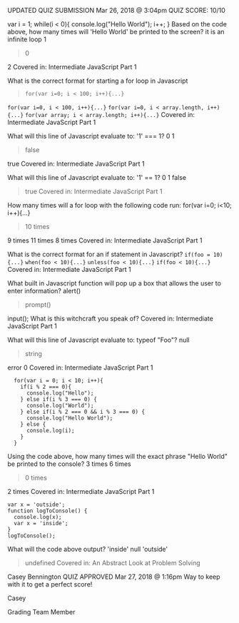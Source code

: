 UPDATED QUIZ SUBMISSION
Mar 26, 2018 @ 3:04pm
QUIZ SCORE: 10/10

  var i = 1;
  while(i < 0){
    console.log("Hello World");
    i++;
  }
Based on the code above, how many times will 'Hello World' be printed to the screen?
it is an infinite loop
1
> 0

2
Covered in: Intermediate JavaScript Part 1

What is the correct format for starting a for loop in Javascript
> `for(var i=0; i < 100; i++){...}`

`for(var i=0, i < 100, i++){...}`
`for(var i=0, i < array.length, i++){...}`
`for(var array; i < array.length; i++){...}`
Covered in: Intermediate JavaScript Part 1

What will this line of Javascript evaluate to: '1' === 1?
0
1
> false

true
Covered in: Intermediate JavaScript Part 1

What will this line of Javascript evaluate to: '1' == 1?
0
1
false
> true
Covered in: Intermediate JavaScript Part 1

How many times will a for loop with the following code run: for(var i=0; i<10; i++){...}
> 10 times

9 times
11 times
8 times
Covered in: Intermediate JavaScript Part 1

What is the correct format for an if statement in Javascript?
`if(foo = 10){...}`
`when(foo < 10){...}`
`unless(foo < 10){...}`
`if(foo < 10){...}`
Covered in: Intermediate JavaScript Part 1

What built in Javascript function will pop up a box that allows the user to enter information?
alert()
> prompt()

input();
What is this witchcraft you speak of?
Covered in: Intermediate JavaScript Part 1

What will this line of Javascript evaluate to: typeof "Foo"?
null
> string

error
0
Covered in: Intermediate JavaScript Part 1

```
  for(var i = 0; i < 10; i++){
    if(i % 2 === 0){
      console.log("Hello");
    } else if(i % 3 === 0) {
      console.log("World");
    } else if(i % 2 === 0 && i % 3 === 0) {
      console.log("Hello World");
    } else {
      console.log(i);
    }
  }
  ```
Using the code above, how many times will the exact phrase "Hello World" be printed to the console?
3 times
6 times
> 0 times

2 times
Covered in: Intermediate JavaScript Part 1
```
var x = 'outside';
function logToConsole() {
  console.log(x);
  var x = 'inside';
}
logToConsole();
```
What will the code above output?
'inside'
null
'outside'
> undefined
Covered in: An Abstract Look at Problem Solving

Casey Bennington
 QUIZ APPROVED
Mar 27, 2018 @ 1:16pm
Way to keep with it to get a perfect score!

Casey

Grading Team Member